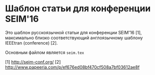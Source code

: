 # Шаблон статьи для конференции SEIM'16

Это шаблон русскоязычной статьи для конференции SEIM'16 [1], максимально близко
соответствующий англоязычному шаблону IEEEtran (conference) [2].

Основным файлом является ```seim.tex```

[1] http://seim-conf.org/
[2] http://www.papeeria.com/p/ef676ed08bf470cf508a7bf03612ae8f

